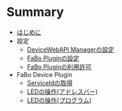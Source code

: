 # Summary

* [はじめに](README.md)
* 設定
    * [DeviceWebAPI Managerの設定](setting.md)
    * [FaBo Pluginの設定](fabo.md)
    * [FaBo Pluginの利用許可](permission.md)
* FaBo Device Plugin
	* [ServiceIdの取得](fabo_serviceid.md)
	* [LEDの操作(アドレスバー)](fabo_led1.md)
	* [LEDの操作(プログラム)](fabo_led2.md)

